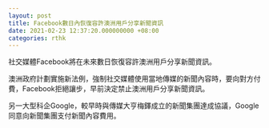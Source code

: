 ```yaml
---
layout: post
title: Facebook數日內恢復容許澳洲用戶分享新聞資訊
date: 2021-02-23 12:37:20.000000000 +08:00
categories: rthk
---
```


社交媒體Facebook將在未來數日恢復容許澳洲用戶分享新聞資訊。

澳洲政府計劃實施新法例，強制社交媒體使用當地傳媒的新聞內容時，要向對方付費，Facebook拒絕讓步，早前決定禁止澳洲用戶分享新聞資訊。

另一大型科企Google，較早時與傳媒大亨梅鐸成立的新聞集團達成協議，Google同意向新聞集團支付新聞內容費用。

